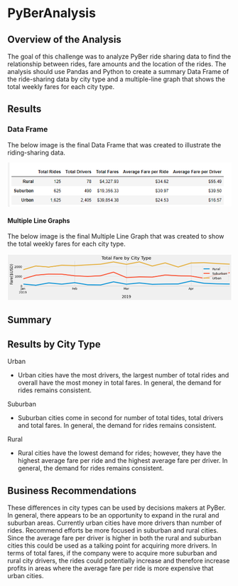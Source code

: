# PyBerAnalysis
## Overview of the Analysis
The goal of this challenge was to analyze PyBer ride sharing data to find the relationship between rides, fare amounts and the location of the rides. The analysis should use Pandas and Python to create a summary Data Frame of the ride-sharing data by city type and a multiple-line graph that shows the total weekly fares for each city type. 
## Results
### Data Frame
The below image is the final Data Frame that was created to illustrate the riding-sharing data. 

![df_chart](analysis/PyBer_df.PNG)

#### Multiple Line Graphs
The below image is the final Multiple Line Graph that was created to show the total weekly fares for each city type. 

![line_chart](analysis/PyBer.PNG)

## Summary 
## Results by City Type
Urban 
  - Urban cities have the most drivers, the largest number of total rides and overall have the most money in total fares. In general, the demand for rides remains consistent. 

Suburban
  - Suburban cities come in second for number of total tides, total drivers and total fares. In general, the demand for rides remains consistent.

Rural
   - Rural cities have the lowest demand for rides; however, they have the highest average fare per ride and the highest average fare per driver. In general, the demand for rides remains consistent.

## Business Recommendations 
These differences in city types can be used by decisions makers at PyBer.  In general, there appears to be an opportunity to expand in the rural and suburban areas. Currently urban cities have more drivers than number of rides. Recommend efforts be more focused in suburban and rural cities. Since the average fare per driver is higher in both the rural and suburban cities this could be used as a talking point for acquiring more drivers. In terms of total fares, if the company were to acquire more suburban and rural city drivers, the rides could potentially increase and therefore increase profits in areas where the average fare per ride is more expensive that urban cities.


